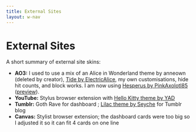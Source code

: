 ```yaml
---
title: External Sites
layout: w-nav
---
```


# External Sites

A short summary of external site skins:

* **AO3:** I used to use a mix of an Alice in Wonderland theme by anneown (deleted by creator), [Tide by ElectricAlice](https://github.com/electricalice/Ao3-tide), my own customisations, hide hit counts, and block works. I am now using [Hesperus by PinkAxolotl85](https://www.tumblr.com/angel-axo/780148343337893888/hello-i-apologize-if-this-is-a-presumptuous?source=share) ([preview](https://www.reddit.com/r/AO3/comments/1130jku/6_months_on_from_the_first_hesperus_peak/)).
* **YouTube:** Stylus browser extension with [Hello Kitty theme by YAD](https://uso.kkx.one/style/244526)
* **Tumblr:** Goth Rave for dashboard ; [Lilac theme by Seyche](https://www.tumblr.com/theme/41141) for Tumblr blog
* **Canvas:** Stylist browser extension; the dashboard cards were too big so I adjusted it so it can fit 4 cards on one line